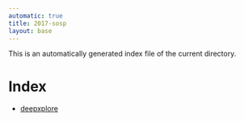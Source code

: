 ```yaml
---
automatic: true
title: 2017-sosp
layout: base
---
```


This is an automatically generated index file of the current directory.

# Index
- [deepxplore](/notes/systems/2017-sosp/deepxplore.html)
